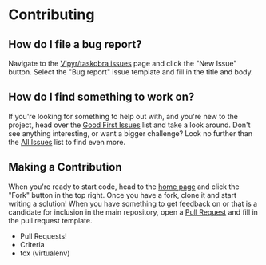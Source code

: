 # Contributing

## How do I file a bug report?

Navigate to the [Vipyr/taskobra issues](https://github.com/Vipyr/taskobra/issues)
page and click the "New Issue" button.  Select the "Bug report" issue
template and fill in the title and body.

## How do I find something to work on?

If you're looking for something to help out with, and you're new to the
project, head over the [Good First Issues](https://github.com/Vipyr/taskobra/labels/good%20first%20issue)
list and take a look around.  Don't see anything interesting, or want a
bigger challenge?  Look no further than the [All Issues](https://github.com/Vipyr/taskobra/issues)
list to find even more.


## Making a Contribution

When you're ready to start code, head to the [home page](https://github.com/Vipyr/taskobra)
and click the "Fork" button in the top right.  Once you have a fork, clone
it and start writing a solution!  When you have something to get feedback on
or that is a candidate for inclusion in the main repository, open a [Pull Request](https://github.com/Vipyr/taskobra/compare) and fill in the pull request template.

- Pull Requests!
- Criteria
- tox (virtualenv)
